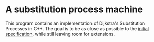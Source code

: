 A substitution process machine
==============================

This program contains an implementation of Dijkstra's Substitution Processes in
C++. The goal is to be as close as possible to the [initial
specification][subst-proc], while still leaving room for extensions.

[subst-proc]: http://www.cs.utexas.edu/~EWD/transcriptions/EWD00xx/EWD28.html
